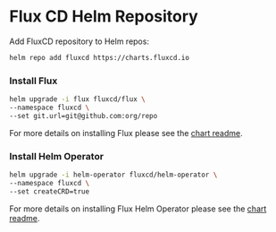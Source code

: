 # Flux CD Helm Repository

Add FluxCD repository to Helm repos:

```bash
helm repo add fluxcd https://charts.fluxcd.io
```

### Install Flux

```bash
helm upgrade -i flux fluxcd/flux \
--namespace fluxcd \
--set git.url=git@github.com:org/repo
```

For more details on installing Flux please see the [chart readme](https://github.com/fluxcd/flux/tree/master/chart/flux).

### Install Helm Operator

```bash
helm upgrade -i helm-operator fluxcd/helm-operator \
--namespace fluxcd \
--set createCRD=true
```

For more details on installing Flux Helm Operator please see the [chart readme](https://github.com/fluxcd/helm-operator/tree/master/chart/helm-operator).

